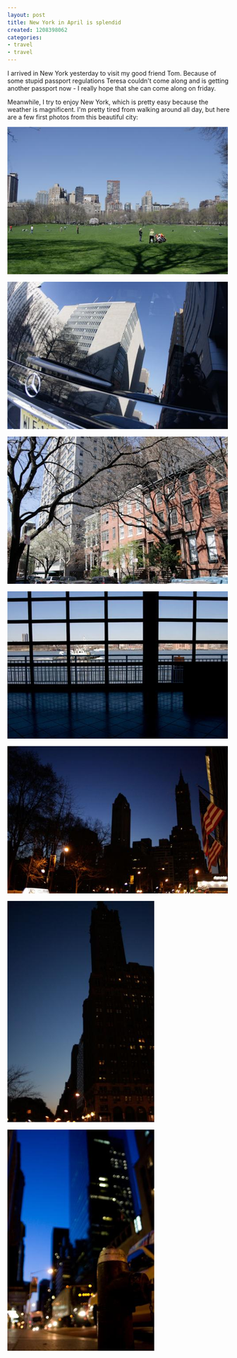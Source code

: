 ```yaml
---
layout: post
title: New York in April is splendid
created: 1208398062
categories:
- travel
- travel
---
```

<p>I arrived in New York yesterday to visit my good friend Tom. Because of some stupid passport regulations Teresa couldn't come along and is getting another passport now - I really hope that she can come along on friday.</p> <p>Meanwhile, I try to enjoy New York, which is pretty easy because the weather is magnificent. I'm pretty tired from walking around all day, but here are a few first photos from this beautiful city:</p> <p><img width="500" height="333" alt="" src="/files/u1/nycdb-7.jpg" /></p> <p><img width="500" height="333" alt="" src="/files/u1/nycdb-9.jpg" />&nbsp;</p> <p><img width="500" height="333" alt="" src="/files/u1/nycdb-8.jpg" />&nbsp;</p> <p><img width="500" height="333" alt="" src="/files/u1/nycdb-5.jpg" />&nbsp;</p> <p><img width="500" height="333" alt="" src="/files/u1/nycdb-2.jpg" />&nbsp;</p> <p><img width="333" height="500" alt="" src="/files/u1/nycdb-3.jpg" />&nbsp;</p> <p><img width="333" height="500" alt="" src="/files/u1/nycdb-4.jpg" />&nbsp;</p>
